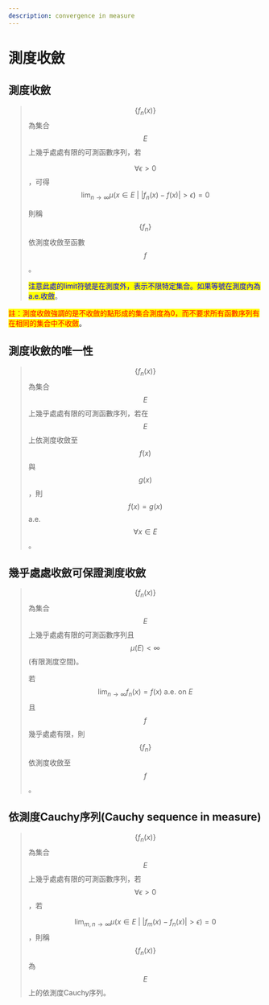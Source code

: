 ```yaml
---
description: convergence in measure
---
```


# 測度收斂

## 測度收斂

> $$\{f_n(x)\}$$為集合$$E$$上幾乎處處有限的可測函數序列，若
>
> $$\forall \epsilon > 0$$，可得$$\displaystyle \lim_{n \rightarrow \infty}\mu( x \in E ~|~ |f_n(x) - f(x)| > \epsilon) = 0$$
>
> 則稱$$\{f_n\}$$依測度收斂至函數$$f$$。
>
> <mark style="color:blue;">注意此處的limit符號是在測度外，表示不限特定集合。如果等號在測度內為a.e.收斂</mark>。

<mark style="color:red;">註：測度收斂強調的是不收斂的點形成的集合測度為0，而不要求所有函數序列有在相同的集合中不收斂</mark>。

## 測度收斂的唯一性

> $$\{f_n(x)\}$$為集合$$E$$上幾乎處處有限的可測函數序列，若在$$E$$上依測度收斂至$$f(x)$$與$$g(x)$$，則$$f(x) = g(x)$$ a.e. $$\forall x \in E$$。

## 幾乎處處收斂可保證測度收斂

> $$\{f_n(x)\}$$為集合$$E$$上幾乎處處有限的可測函數序列且$$\mu(E) < \infty$$(有限測度空間)。
>
> 若$$\displaystyle \lim_{n \rightarrow \infty} f_n(x) = f(x) \text{ a.e. on } E$$且$$f$$幾乎處處有限，則$$\{f_n\}$$依測度收斂至$$f$$。

## 依測度Cauchy序列(Cauchy sequence in measure)

> $$\{f_n(x)\}$$為集合$$E$$上幾乎處處有限的可測函數序列，若$$\forall \epsilon > 0$$，若
>
> $$\displaystyle \lim_{m,n \rightarrow \infty}\mu( x \in E ~|~ |f_m(x) - f_n(x)| > \epsilon) = 0$$，則稱$$\{f_n(x)\}$$為$$E$$上的依測度Cauchy序列。

